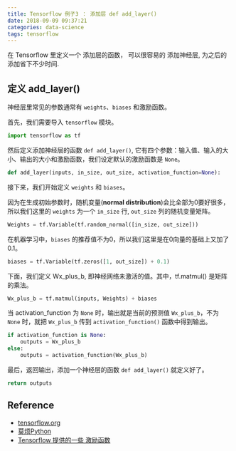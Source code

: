 ```yaml
---
title: Tensorflow 例子3 ： 添加层 def add_layer()
date: 2018-09-09 09:37:21
categories: data-science
tags: tensorflow
---
```


在 Tensorflow 里定义一个 添加层的函数， 可以很容易的 添加神经层, 为之后的添加省下不少时间.

<!-- more -->

## 定义 add_layer() 

神经层里常见的参数通常有 `weights`、`biases` 和激励函数。

首先，我们需要导入 `tensorflow` 模块。

```python
import tensorflow as tf
```

然后定义添加神经层的函数 `def add_layer()`, 它有四个参数：输入值、输入的大小、输出的大小和激励函数，我们设定默认的激励函数是 `None`。

```python
def add_layer(inputs, in_size, out_size, activation_function=None):    
```

接下来，我们开始定义 `weights` 和 `biases`。

因为在生成初始参数时，随机变量(**normal distribution**)会比全部为0要好很多，所以我们这里的 `weights` 为一个 `in_size` 行, `out_size` 列的随机变量矩阵。

```python
Weights = tf.Variable(tf.random_normal([in_size, out_size]))
```

在机器学习中，`biases` 的推荐值不为0，所以我们这里是在0向量的基础上又加了0.1。

```python
biases = tf.Variable(tf.zeros([1, out_size]) + 0.1)
```

下面，我们定义 Wx_plus_b, 即神经网络未激活的值。其中，tf.matmul() 是矩阵的乘法。

```python
Wx_plus_b = tf.matmul(inputs, Weights) + biases
```

当 activation_function 为 `None` 时，输出就是当前的预测值 `Wx_plus_b`，不为 `None` 时，就把 `Wx_plus_b` 传到 `activation_function()` 函数中得到输出。

```python
if activation_function is None:
    outputs = Wx_plus_b
else:
    outputs = activation_function(Wx_plus_b)
```

最后，返回输出，添加一个神经层的函数 `def add_layer()` 就定义好了。

```python
return outputs
```

## Reference

- [tensorflow.org][1]
- [莫烦Python][2]
- [Tensorflow 提供的一些 激励函数][5]

[1]: https://www.tensorflow.org/
[2]: https://morvanzhou.github.io/tutorials/machine-learning/tensorflow/
[3]: https://github.com/MorvanZhou/Tensorflow-Tutorial
[4]: /2018/09/07/tensorflow-2-6-A-activation-function/
[5]: https://www.tensorflow.org/api_guides/python/nn

